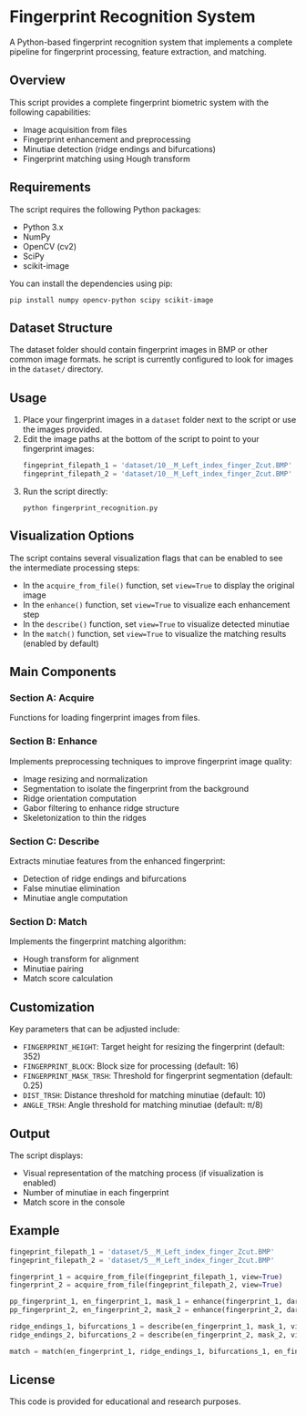 # Fingerprint Recognition System

A Python-based fingerprint recognition system that implements a complete pipeline for fingerprint processing, feature extraction, and matching.

## Overview

This script provides a complete fingerprint biometric system with the following capabilities:
- Image acquisition from files
- Fingerprint enhancement and preprocessing
- Minutiae detection (ridge endings and bifurcations)
- Fingerprint matching using Hough transform

## Requirements

The script requires the following Python packages:
- Python 3.x
- NumPy
- OpenCV (cv2)
- SciPy
- scikit-image

You can install the dependencies using pip:
```
pip install numpy opencv-python scipy scikit-image
```

## Dataset Structure

The dataset folder should contain fingerprint images in BMP or other common image formats. he script is currently configured to look for images in the `dataset/` directory.

## Usage

1. Place your fingerprint images in a `dataset` folder next to the script or use the images provided.
2. Edit the image paths at the bottom of the script to point to your fingerprint images:
   ```python
   fingeprint_filepath_1 = 'dataset/10__M_Left_index_finger_Zcut.BMP'
   fingeprint_filepath_2 = 'dataset/10__M_Left_index_finger_Zcut.BMP'
   ```
3. Run the script directly:
   ```
   python fingerprint_recognition.py
   ```

## Visualization Options

The script contains several visualization flags that can be enabled to see the intermediate processing steps:

- In the `acquire_from_file()` function, set `view=True` to display the original image
- In the `enhance()` function, set `view=True` to visualize each enhancement step
- In the `describe()` function, set `view=True` to visualize detected minutiae
- In the `match()` function, set `view=True` to visualize the matching results (enabled by default)

## Main Components

### Section A: Acquire
Functions for loading fingerprint images from files.

### Section B: Enhance
Implements preprocessing techniques to improve fingerprint image quality:
- Image resizing and normalization
- Segmentation to isolate the fingerprint from the background
- Ridge orientation computation
- Gabor filtering to enhance ridge structure
- Skeletonization to thin the ridges

### Section C: Describe
Extracts minutiae features from the enhanced fingerprint:
- Detection of ridge endings and bifurcations
- False minutiae elimination
- Minutiae angle computation

### Section D: Match
Implements the fingerprint matching algorithm:
- Hough transform for alignment
- Minutiae pairing
- Match score calculation

## Customization

Key parameters that can be adjusted include:
- `FINGERPRINT_HEIGHT`: Target height for resizing the fingerprint (default: 352)
- `FINGERPRINT_BLOCK`: Block size for processing (default: 16)
- `FINGERPRINT_MASK_TRSH`: Threshold for fingerprint segmentation (default: 0.25)
- `DIST_TRSH`: Distance threshold for matching minutiae (default: 10)
- `ANGLE_TRSH`: Angle threshold for matching minutiae (default: π/8)

## Output

The script displays:
- Visual representation of the matching process (if visualization is enabled)
- Number of minutiae in each fingerprint
- Match score in the console

## Example

```python
fingeprint_filepath_1 = 'dataset/5__M_Left_index_finger_Zcut.BMP'
fingeprint_filepath_2 = 'dataset/5__M_Left_index_finger_Zcut.BMP'

fingerprint_1 = acquire_from_file(fingeprint_filepath_1, view=True)
fingerprint_2 = acquire_from_file(fingeprint_filepath_2, view=True)

pp_fingerprint_1, en_fingerprint_1, mask_1 = enhance(fingerprint_1, dark_ridges=False, view=True)
pp_fingerprint_2, en_fingerprint_2, mask_2 = enhance(fingerprint_2, dark_ridges=False, view=True)

ridge_endings_1, bifurcations_1 = describe(en_fingerprint_1, mask_1, view=True)
ridge_endings_2, bifurcations_2 = describe(en_fingerprint_2, mask_2, view=True)

match = match(en_fingerprint_1, ridge_endings_1, bifurcations_1, en_fingerprint_2, ridge_endings_2, bifurcations_2, view=True)
```

## License

This code is provided for educational and research purposes.